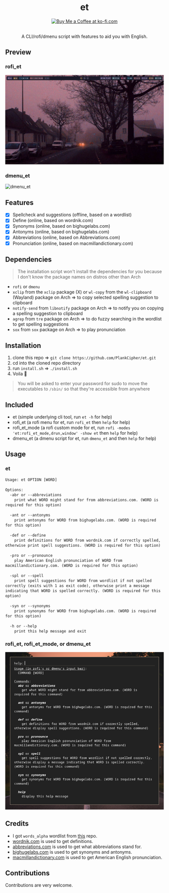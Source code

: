 <div align="center">
  <h1>et</h1>

  <a href="https://ko-fi.com/Y8Y4HZ5S3" target="_blank">
    <img src="https://ko-fi.com/img/githubbutton_sm.svg" alt="Buy Me a Coffee at ko-fi.com" />
  </a>

  <br>
  <br>

A CLI/rofi/dmenu script with features to aid you with English.

</div>

## Preview

### rofi_et

![rofi_et](./assets/rofi_et.gif)

### dmenu_et

![dmenu_et](./assets/dmenu_et.gif)

## Features

- [x] Spellcheck and suggestions (offline, based on a wordlist)
- [x] Define (online, based on wordnik.com)
- [x] Synonyms (online, based on bighugelabs.com)
- [x] Antonyms (online, based on bighugelabs.com)
- [x] Abbreviations (online, based on Abbreviations.com)
- [x] Pronunciation (online, based on macmillandictionary.com)

## Dependencies

> The installation script won't install the dependencies for you because I don't know the package names on distros other than Arch

- `rofi` or `dmenu`
- `xclip` from the `xclip` package (X) or `wl-copy` from the `wl-clipboard` (Wayland) package on Arch => to copy selected spelling suggestion to clipboard
- `notify-send` from `libnotify` package on Arch => to notify you on copying a spelling suggestion to clipboard
- `agrep` from `tre` package on Arch => to do fuzzy searching in the wordlist to get spelling suggestions
- `sox` from `sox` package on Arch => to play pronunciation

## Installation

1. clone this repo => `git clone https://github.com/PlankCipher/et.git`
2. cd into the cloned repo directory
3. run `install.sh` => `./install.sh`
4. Voila 🎉

> You will be asked to enter your password for sudo to move the executables to `/sbin/` so that they're accessible from anywhere

## Included

- et (simple underlying cli tool, run `et -h` for help)
- rofi_et (a rofi menu for et, run `rofi_et` then `help` for help)
- rofi_et_mode (a rofi custom mode for et, run `rofi -modes 'et:rofi_et_mode,drun,window' -show et` then `help` for help)
- dmenu_et (a dmenu script for et, run `dmenu_et` and then `help` for help)

## Usage

### et

```man
Usage: et OPTION [WORD]

Options:
  -abr or --abbreviations
    print what WORD might stand for from abbreviations.com. (WORD is required for this option)

  -ant or --antonyms
    print antonyms for WORD from bighugelabs.com. (WORD is required for this option)

  -def or --define
    print definitions for WORD from wordnik.com if correctly spelled, otherwise print spell suggestions. (WORD is required for this option)

  -pro or --pronounce
    play American English pronunciation of WORD from macmillandictionary.com. (WORD is required for this option)

  -spl or --spell
    print spell suggestions for WORD from wordlist if not spelled correctly (exits with 1 as exit code), otherwise print a message indicating that WORD is spelled correctly. (WORD is required for this option)

  -syn or --synonyms
    print synonyms for WORD from bighugelabs.com. (WORD is required for this option)

  -h or --help
    print this help message and exit
```

### rofi_et, rofi_et_mode, or dmenu_et

![usage](./assets/usage.png)

## Credits

- I got `words_alpha` wordlist from [this](https://github.com/dwyl/english-words) repo.
- [wordnik.com](https://www.wordnik.com/) is used to get definitions.
- [abbreviations.com](https://www.abbreviations.com) is used to get what abbreviations stand for.
- [bighugelabs.com](https://words.bighugelabs.com) is used to get synonyms and antonyms.
- [macmillandictionary.com](https://www.macmillandictionary.com) is used to get American English pronunciation.

## Contributions

Contributions are very welcome.
